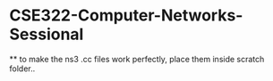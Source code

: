 # CSE322-Computer-Networks-Sessional
** to make the ns3 .cc files work perfectly, place them inside scratch folder..
